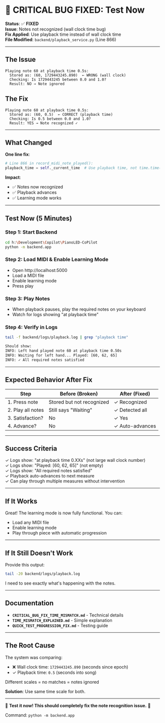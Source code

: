 # 🎯 CRITICAL BUG FIXED: Test Now

**Status**: ✅ **FIXED**  
**Issue**: Notes not recognized (wall clock time bug)  
**Fix Applied**: Use playback time instead of wall clock time  
**File Modified**: `backend/playback_service.py` (Line 866)

---

## The Issue
```
Playing note 60 at playback time 0.5s:
  Stored as: (60, 1729443245.890)  ← WRONG (wall clock)
  Checking: Is 1729443245 between 0.0 and 1.0?
  Result: NO → Note ignored
```

## The Fix
```
Playing note 60 at playback time 0.5s:
  Stored as: (60, 0.5)  ← CORRECT (playback time)
  Checking: Is 0.5 between 0.0 and 1.0?
  Result: YES → Note recognized ✓
```

---

## What Changed

**One line fix**:
```python
# Line 866 in record_midi_note_played():
playback_time = self._current_time  # Use playback time, not time.time()
```

**Impact**:
- ✅ Notes now recognized
- ✅ Playback advances
- ✅ Learning mode works

---

## Test Now (5 Minutes)

### Step 1: Start Backend
```bash
cd h:\Development\Copilot\PianoLED-CoPilot
python -m backend.app
```

### Step 2: Load MIDI & Enable Learning Mode
- Open http://localhost:5000
- Load a MIDI file
- Enable learning mode
- Press play

### Step 3: Play Notes
- When playback pauses, play the required notes on your keyboard
- Watch for logs showing "at playback time"

### Step 4: Verify in Logs
```bash
tail -f backend/logs/playback.log | grep "playback time"

Should show:
INFO: Left hand played note 60 at playback time 0.50s
INFO: Waiting for left hand... Played: [60, 62, 65]
INFO: ✓ All required notes satisfied
```

---

## Expected Behavior After Fix

| Step | Before (Broken) | After (Fixed) |
|------|---|---|
| 1. Press note | Stored but not recognized | ✓ Recognized |
| 2. Play all notes | Still says "Waiting" | ✓ Detected all |
| 3. Satisfaction? | No | ✓ Yes |
| 4. Advance? | No | ✓ Auto-advances |

---

## Success Criteria

✓ Logs show: "at playback time 0.XXs" (not large wall clock number)  
✓ Logs show: "Played: [60, 62, 65]" (not empty)  
✓ Logs show: "All required notes satisfied"  
✓ Playback auto-advances to next measure  
✓ Can play through multiple measures without intervention

---

## If It Works

Great! The learning mode is now fully functional. You can:
- Load any MIDI file
- Enable learning mode
- Play through piece with automatic progression

---

## If It Still Doesn't Work

Provide this output:
```bash
tail -20 backend/logs/playback.log
```

I need to see exactly what's happening with the notes.

---

## Documentation

- **`CRITICAL_BUG_FIX_TIME_MISMATCH.md`** - Technical details
- **`TIME_MISMATCH_EXPLAINED.md`** - Simple explanation
- **`QUICK_TEST_PROGRESSION_FIX.md`** - Testing guide

---

## The Root Cause

The system was comparing:
- ❌ Wall clock time: `1729443245.890` (seconds since epoch)
- ✓ Playback time: `0.5` (seconds into song)

Different scales = no matches = notes ignored

**Solution**: Use same time scale for both.

---

🎹 **Test it now! This should completely fix the note recognition issue.** 🎹

Command: `python -m backend.app`
